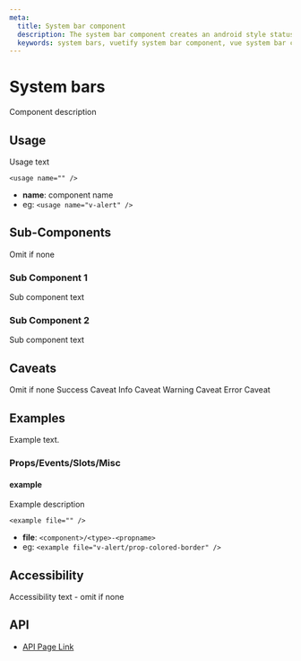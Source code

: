 ```yaml
---
meta:
  title: System bar component
  description: The system bar component creates an android style status bar that rests on the very top of your application.
  keywords: system bars, vuetify system bar component, vue system bar component, android status bar, status bar
---
```


# System bars
Component description

<entry-ad />

## Usage
Usage text

`<usage name="" />`
- **name**: component name
- eg: `<usage name="v-alert" />`


## Sub-Components
Omit if none

  ### Sub Component 1
  Sub component text

  ### Sub Component 2
  Sub component text

## Caveats
Omit if none
<alert type="success">Success Caveat</alert>
<alert type="info">Info Caveat</alert>
<alert type="warning">Warning Caveat</alert>
<alert type="error">Error Caveat</alert>

## Examples
Example text.

  ### Props/Events/Slots/Misc

  #### example
  Example description

  `<example file="" />`
  - **file**: `<component>/<type>-<propname>`
  - eg: `<example file="v-alert/prop-colored-border" />`

## Accessibility
Accessibility text - omit if none

## API
  - [API Page Link]()

<doc-footer />
